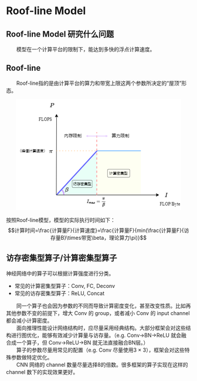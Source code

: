 # Roof-line Model

## Roof-line Model 研究什么问题

&emsp;&emsp;模型在一个计算平台的限制下，能达到多快的浮点计算速度。</br>

## Roof-line

&emsp;&emsp;Roof-line指的是由计算平台的算力和带宽上限这两个参数所决定的“屋顶”形态。</br>

<div align=center> 

![](./Images/Roof-line.png)

</div>

按照Roof-line模型，模型的实际执行时间如下：
$$计算时间=\frac{计算量F}{计算速度}=\frac{计算量F}{min(\frac{计算量F}{访存量B}\times带宽\beta，理论算力\pi)}$$

## 访存密集型算子/计算密集型算子

神经网络中的算子可以根据计算强度进行分类。

+ 常见的计算密集型算子：Conv, FC, Deconv
+ 常见的访存密集型算子：ReLU, Concat

&emsp;&emsp;同一个算子也会因为参数的不同而导致计算密度变化，甚至改变性质。比如再其他参数不变的前提下，增大 Conv 的 group，或者减小 Conv 的 input channel 都会减小计算密度。</br>
&emsp;&emsp;面向推理性能设计网络结构时，应尽量采用经典结构。大部分框架会对这些结构进行图优化，能够有效减少计算量与访存量。（e.g. Conv->BN->ReLU 就会融合成一个算子，但 Conv->ReLU->BN 就无法直接融合BN层。）</br>
&emsp;&emsp;算子的参数尽量用常见的配置（e.g. Conv 尽量使用3 $\times$ 3），框架会对这些特殊参数做特定优化。</br>
&emsp;&emsp;CNN 网络的 channel 数量尽量选择8的倍数。很多框架的算子实现在这样的 channel 数下的实现效果更好。